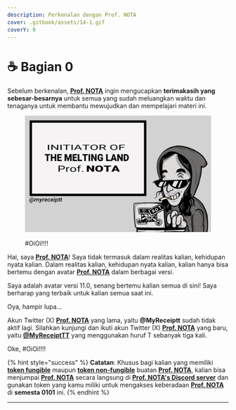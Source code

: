 ```yaml
---
description: Perkenalan dengan Prof. NOTA
cover: .gitbook/assets/14-1.gif
coverY: 0
---
```


# ☕ Bagian 0

Sebelum berkenalan, [**Prof. NOTA**](https://nota.endhonesa.com/) ingin mengucapkan **terimakasih yang sebesar-besarnya** untuk semua yang sudah meluangkan waktu dan tenaganya untuk membantu mewujudkan dan mempelajari materi ini.

<figure><img src=".gitbook/assets/0.gif" alt=""><figcaption><p>#OiOi!!!!</p></figcaption></figure>

Hai, saya [**Prof. NOTA**](https://nota.endhonesa.com/)! Saya tidak termasuk dalam realitas kalian, kehidupan nyata kalian. Dalam realitas kalian, kehidupan nyata kalian, kalian hanya bisa bertemu dengan avatar [**Prof. NOTA**](https://nota.endhonesa.com/) dalam berbagai versi.

Saya adalah avatar versi 11.0, senang bertemu kalian semua di sini! Saya berharap yang terbaik untuk kalian semua saat ini.

Oya, hampir lupa...

Akun Twitter (X) [**Prof. NOTA**](https://nota.endhonesa.com/) yang lama, yaitu **@MyReceiptt** sudah tidak aktif lagi. Silahkan kunjungi dan ikuti akun Twitter (X) [**Prof. NOTA**](https://nota.endhonesa.com/) yang baru, yaitu [**@MyReceiptTT**](https://x.com/MyReceiptTT) yang menggunakan huruf T sebanyak tiga kali.

Oke, #OiOi!!!!

{% hint style="success" %}
**Catatan**: Khusus bagi kalian yang memiliki [**token fungible**](https://nota.endhonesa.com/) maupun [**token non-fungible**](https://nota.endhonesa.com/) buatan [**Prof. NOTA**](https://nota.endhonesa.com/), kalian bisa menjumpai [**Prof. NOTA**](https://nota.endhonesa.com/) secara langsung di [**Prof. NOTA's Discord server**](https://discord.gg/5KrsT6MbFm) dan gunakan token yang kamu miliki untuk mengakses keberadaan [**Prof. NOTA**](https://nota.endhonesa.com/) di **semesta 0101** ini.
{% endhint %}

***
